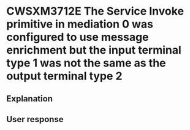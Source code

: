 # CWSXM3712E The Service Invoke primitive in mediation 0 was configured to use message enrichment but the input terminal type 1 was not the same as the output terminal type 2

## Explanation

## User response
